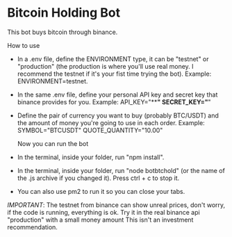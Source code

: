 # Bitcoin Holding Bot
This bot buys bitcoin through binance. 

How to use

- In a .env file, define the ENVIRONMENT type, it can be "testnet" or "production" (the production is where you'll use real money. I recommend the testnet if it's your fist time trying the bot).
Example: ENVIRONMENT=testnet.
- In the same .env file, define your personal API key and secret key that binance provides for you.
Example: API_KEY="************"
         SECRET_KEY="**********"
- Define the pair of currency you want to buy (probably BTC/USDT) and the amount of money you're going to use in each order.
Example: SYMBOL="BTCUSDT"
         QUOTE_QUANTITY="10.00"

  Now you can run the bot
- In the terminal, inside your folder, run "npm install".
- In the terminal, inside your folder, run "node botbtchold" (or the name of the .js archive if you changed it). Press ctrl + c to stop it.
- You can also use pm2 to run it so you can close your tabs. 

*IMPORTANT*: The testnet from binance can show unreal prices, don't worry, if the code is running, everything is ok. Try it in the real binance api "production" with a small money amount
This isn't an investment recommendation.
